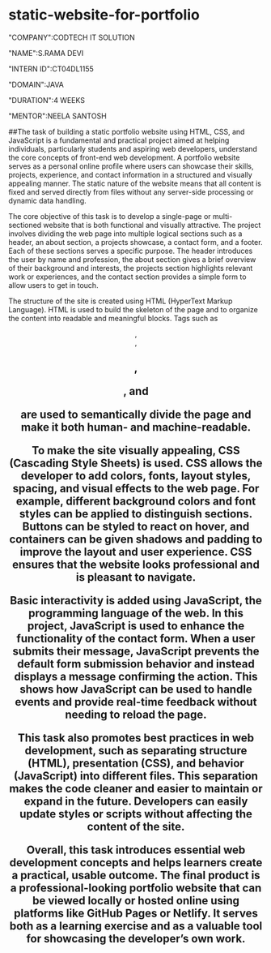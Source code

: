 # static-website-for-portfolio

"COMPANY":CODTECH IT SOLUTION

"NAME":S.RAMA DEVI

"INTERN ID":CT04DL1155

"DOMAIN":JAVA

"DURATION":4 WEEKS

"MENTOR":NEELA SANTOSH

##The task of building a static portfolio website using HTML, CSS, and JavaScript is a fundamental and practical project aimed at helping individuals, particularly students and aspiring web developers, understand the core concepts of front-end web development. A portfolio website serves as a personal online profile where users can showcase their skills, projects, experience, and contact information in a structured and visually appealing manner. The static nature of the website means that all content is fixed and served directly from files without any server-side processing or dynamic data handling.

The core objective of this task is to develop a single-page or multi-sectioned website that is both functional and visually attractive. The project involves dividing the web page into multiple logical sections such as a header, an about section, a projects showcase, a contact form, and a footer. Each of these sections serves a specific purpose. The header introduces the user by name and profession, the about section gives a brief overview of their background and interests, the projects section highlights relevant work or experiences, and the contact section provides a simple form to allow users to get in touch.

The structure of the site is created using HTML (HyperText Markup Language). HTML is used to build the skeleton of the page and to organize the content into readable and meaningful blocks. Tags such as <header>, <section>, <h1>, <p>, and <form> are used to semantically divide the page and make it both human- and machine-readable.

To make the site visually appealing, CSS (Cascading Style Sheets) is used. CSS allows the developer to add colors, fonts, layout styles, spacing, and visual effects to the web page. For example, different background colors and font styles can be applied to distinguish sections. Buttons can be styled to react on hover, and containers can be given shadows and padding to improve the layout and user experience. CSS ensures that the website looks professional and is pleasant to navigate.

Basic interactivity is added using JavaScript, the programming language of the web. In this project, JavaScript is used to enhance the functionality of the contact form. When a user submits their message, JavaScript prevents the default form submission behavior and instead displays a message confirming the action. This shows how JavaScript can be used to handle events and provide real-time feedback without needing to reload the page.

This task also promotes best practices in web development, such as separating structure (HTML), presentation (CSS), and behavior (JavaScript) into different files. This separation makes the code cleaner and easier to maintain or expand in the future. Developers can easily update styles or scripts without affecting the content of the site.

Overall, this task introduces essential web development concepts and helps learners create a practical, usable outcome. The final product is a professional-looking portfolio website that can be viewed locally or hosted online using platforms like GitHub Pages or Netlify. It serves both as a learning exercise and as a valuable tool for showcasing the developer’s own work.

